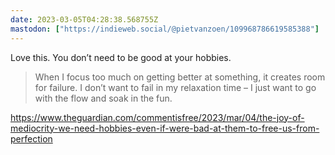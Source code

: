 ```yaml
---
date: 2023-03-05T04:28:38.568755Z
mastodon: ["https://indieweb.social/@pietvanzoen/109968786619585388"]
---
```

Love this. You don’t need to be good at your hobbies. 

> When I focus too much on getting better at something, it creates room for failure. I don’t want to fail in my relaxation time – I just want to go with the flow and soak in the fun.

https://www.theguardian.com/commentisfree/2023/mar/04/the-joy-of-mediocrity-we-need-hobbies-even-if-were-bad-at-them-to-free-us-from-perfection
